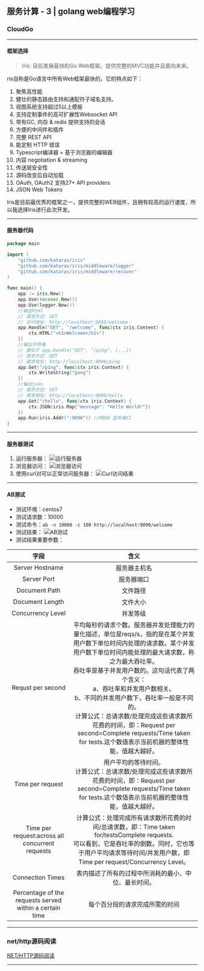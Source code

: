 ## 服务计算 - 3 | golang web编程学习
### CloudGo
---
#### 框架选择

> Iris: 目前发展最快的Go Web框架。提供完整的MVC功能并且面向未来。

ris自称是Go语言中所有Web框架最快的，它的特点如下：
1. 聚焦高性能 
2. 健壮的静态路由支持和通配符子域名支持。 
3. 视图系统支持超过5以上模板 
4. 支持定制事件的高可扩展性Websocket API 
5. 带有GC, 内存 & redis 提供支持的会话 
6. 方便的中间件和插件 
7. 完整 REST API 
8. 能定制 HTTP 错误 
9. Typescript编译器 + 基于浏览器的编辑器 
10. 内容 negotiation & streaming 
11. 传送层安全性 
12. 源码改变后自动加载 
13. OAuth, OAuth2 支持27+ API providers 
14. JSON Web Tokens

Iris是目前最优秀的框架之一，提供完整的WEB组件，且拥有较高的运行速度，所以我选择Iris进行此次开发。

---
#### 服务器代码

```go
package main

import (
	"github.com/kataras/iris"
	"github.com/kataras/iris/middleware/logger"
	"github.com/kataras/iris/middleware/recover"
)

func main() {
	app := iris.New()
	app.Use(recover.New())
	app.Use(logger.New())
	//输出html
	// 请求方式: GET
	// 访问地址: http://localhost:9090/welcome
	app.Handle("GET", "/welcome", func(ctx iris.Context) {
		ctx.HTML("<h1>Welcome</h1>")
	})
	//输出字符串
	// 类似于 app.Handle("GET", "/ping", [...])
	// 请求方式: GET
	// 请求地址: http://localhost:9090/ping
	app.Get("/ping", func(ctx iris.Context) {
		ctx.WriteString("pong")
	})
	//输出json
	// 请求方式: GET
	// 请求地址: http://localhost:9090/hello
	app.Get("/hello", func(ctx iris.Context) {
		ctx.JSON(iris.Map{"message": "Hello World!"})
	})
	app.Run(iris.Addr(":9090")) //9090 监听端口
}

```

---
#### 服务器测试
1. 运行服务器：
![运行服务器](https://segmentfault.com/img/bVbjD8c?w=558&h=104)
2. 浏览器访问：
![浏览器访问](https://segmentfault.com/img/bVbjD8e?w=467&h=209)
3. 使用curl对可以正常访问服务器：
![Curl访问结果](https://segmentfault.com/img/bVbjD8s?w=582&h=334)

---
#### AB测试

* 测试环境：centos7
* 测试请求数：10000
* 测试命令：`ab -n 10000 -c 100 http://localhost:9090/welcome`
* 测试结果：
![AB测试](https://segmentfault.com/img/bVbjD77?w=659&h=704)
* 测试结果重要参数：

|字段|含义|
| :---: | :---: |
|Server Hostname|服务器主机名|
|Server Port|服务器端口|
|Document Path|文件路径|
|Document Length|文件大小|
|Concurrency Level|并发等级|
|Requst per second|平均每秒的请求个数。服务器并发处理能力的量化描述，单位是reqs/s，指的是在某个并发用户数下单位时间内处理的请求数。某个并发用户数下单位时间内能处理的最大请求数，称之为最大吞吐率。<br>吞吐率是基于并发用户数的。这句话代表了两个含义：<br>a、吞吐率和并发用户数相关。<br>b、不同的并发用户数下，吞吐率一般是不同的。<br>计算公式：总请求数/处理完成这些请求数所花费的时间，即：Request per second=Complete requests/Time taken for tests.这个数值表示当前机器的整体性能，值越大越好。|
|Time per request|用户平均的等待时间。<br>计算公式：总请求数/处理完成这些请求数所花费的时间，即：Request per second=Complete requests/Time taken for tests.这个数值表示当前机器的整体性能，值越大越好。|
|Time per request:across all concurrent requests|计算公式：处理完成所有请求数所花费的时间/总请求数，即：Time taken for/testsComplete requests.<br>可以看到，它是吞吐率的倒数。同时，它也等于用户平均请求等待时间/并发用户数，即Time per request/Concurrency Level。|
|Connection Times|表内描述了所有的过程中所消耗的最小、中位、最长时间。|
|Percentage of the requests served within a certain time|每个百分段的请求完成所需的时间|

---
### net/http源码阅读

[NET/HTTP源码阅读](https://github.com/Liux276/ServiceComputingOnCloud/blob/master/CloudGo/httpSourceCodeReading.md)

---
